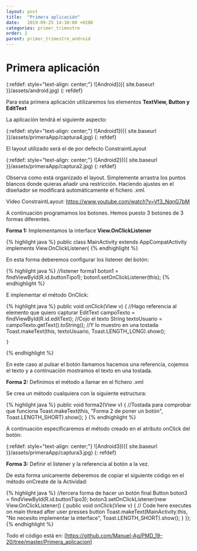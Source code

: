 ```yaml
---
layout: post
title:  "Primera aplicación"
date:   2019-09-25 14:30:00 +0200
categories: primer_trimestre
order: 2
parent: primer_trimestre_android
---
```


# Primera aplicación

{:refdef: style="text-align: center;"}
![Android]({{ site.baseurl }}/assets/android.jpg)
{: refdef}

Para esta primera aplicación utilizaremos los elementos <b>TextView, Button y EditText</b>

La aplicación tendrá el siguiente aspecto:

{:refdef: style="text-align: center;"}
![Android1]({{ site.baseurl }}/assets/primeraApp/captura4.jpg)
{: refdef}

El layout utilizado será el de por defecto ConstraintLayout

{:refdef: style="text-align: center;"}
![Android2]({{ site.baseurl }}/assets/primeraApp/captura2.jpg)
{: refdef}

Observa como está organizado el layout. Simplemente arrastra los puntos blancos donde quieras añadir una restricción. Haciendo ajustes en el diseñador se modificará automáticamente el fichero .xml.

Video ConstraintLayout: <a href="https://www.youtube.com/watch?v=Vf3_NqnG7bM">https://www.youtube.com/watch?v=Vf3_NqnG7bM</a> 


A continuación programamos los botones. Hemos puesto 3 botones de 3 formas diferentes.

<b>Forma 1:</b> Implementamos la interface <b>View.OnClickListener</b>

{% highlight java %}
public class MainActivity extends AppCompatActivity implements View.OnClickListener{
{% endhighlight %}

En esta forma deberemos configurar los listener del botón:

{% highlight java %}
        //listener forma1
        boton1 = findViewById(R.id.buttonTipo1);
        boton1.setOnClickListener(this);
{% endhighlight %}

E implementar el método OnClick:

{% highlight java %}
public void onClick(View v) {
        //Hago referencia al elemento que quiero capturar
        EditText campoTexto = findViewById(R.id.editText);
        //Cojo el texto
        String textoUsuario = campoTexto.getText().toString();
        //Y lo muestro en una tostada
        Toast.makeText(this, textoUsuario, Toast.LENGTH_LONG).show();

    }
{% endhighlight %}

En este caso al pulsar el botón llamamos hacemos una referencia, cojemos el texto y a continuación mostramos el texto en una tostada.

<b>Forma 2:</b> Definimos el método a llamar en el fichero .xml

Se crea un método cualquiera con la siguiente estructura:

{% highlight java %}
 public void forma2(View v) {
		//Tostada para comprobar que funciona
        Toast.makeText(this, "Forma 2 de poner un botón", Toast.LENGTH_SHORT).show();
    }
{% endhighlight %}

A continuación especificaremos el método creado en el atributo onClick del botón:

{:refdef: style="text-align: center;"}
![Android3]({{ site.baseurl }}/assets/primeraApp/captura3.jpg)
{: refdef}

<b>Forma 3:</b> Definir el listener y la referencia al botón a la vez.

De esta forma unicamente deberemos de copiar el siguiente código en el método onCreate de la Actividad:

{% highlight java %}
//tercera forma de hacer un botón
        final Button boton3 = findViewById(R.id.buttonTipo3);
        boton3.setOnClickListener(new View.OnClickListener() {
            public void onClick(View v) {
                // Code here executes on main thread after user presses button
                Toast.makeText(MainActivity.this, "No necesito implementar la interface", Toast.LENGTH_SHORT).show();
            }
        });
{% endhighlight %}


Todo el código está en: [https://github.com/Manuel-Ag/PMD_19-20/tree/master/Primera_aplicacion]


[https://github.com/Manuel-Ag/PMD_19-20/tree/master/Primera_aplicacion]: https://github.com/Manuel-Ag/PMD_19-20/tree/master/Primera_aplicacion
